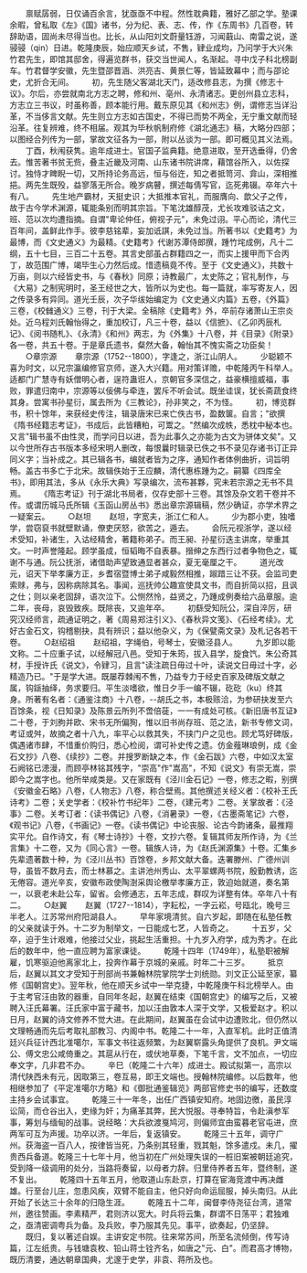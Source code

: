 <!-- { "loadSidebar": true } -->
　　禀赋孱弱，日仅诵百余言，犹亟亟不中程。然性耽典籍，雅好乙部之学。塾课余暇，曾私取《左》《国》诸书，分为纪、表、志、传，作《东周书》几百卷，转辞助语，固尚未尽得当也。比长，从山阳刘文蔚量钰游，习闻蕺山、南雷之说，遂骎骎（qin）日进。乾隆庚辰，始应顺天乡试，不售，肄业成均，乃问学于大兴朱竹君先生，即馆其邸舍，得遍览群书，获交当世闻人，名渐起。寻中戊子科北榜副车。竹君督学安徽，先生暨邵晋涵、洪亮吉、黄景仁等，皆延致幕中；而与邵论史，尤折合无间。
　　初，先生随父客湖北天门，适改修县志，为撰《修志十议》。尔后，亦尝就南北方志之聘，修和州、亳州、永清诸志。更创州县立志科，方志立三书议，时虽称善，顾本能行用。戴东原见其《和州志》例，谓修志当详沿革，不当侈言文献。先生则立方志如古国史，不得已而势不两全，无宁重文献而轻沿革。往复辨难，终不相届。观其为毕秋帆制府修《湖北通志》稿，大略分四部；以图经合列传为一部，掌故文征各为一部，附以丛谈为一部。即可概见其义法焉。
　　丁酉，秋闱获隽。逾年成进士。官国子监典籍。绝意进取，至开选垂得，仍舍去。惟苦著书贫无赀，叠主近畿及河南、山东诸书院讲席，藉馆谷所入，以佐探讨。独恃才睥睨一切，又所持论务高远，恒与俗迕，知之者抵笥河、弇山，深相推挹。两先生既殁，益寥落无所合。晚岁病瞽，撰述每倩写官，迄死弗辍。卒年六十有八。
　　先生地产霸材，天挺史识；大抵推本官礼，而服膺向、歆父子之传，故于古今学术渊源，辄能条别而明其宗旨。下笔沈雄醇茂，尤长攻难驳诘之文，班、范以次均遭指摘。自谓"卑论仲任，俯视子元"，未免过诩。平心而论，清代三百年间，盖鲜此作手。彼李慈铭辈，妄加诋諆，未免过当。所著书以《史籍考》为最博，而《文史通义》为最精。《史籍考》代谢苏潭侍郎撰，踵竹垞成例，凡十二纲，五十七目，三百二十五卷。其言史部虽占群籍四之一，而实上援甲而下合丙丁，故范围广博，竭毕生心力然后成。惜遗稿竟不传。至于《文史通义》，共数十万亩，则以六经皆史书，与《春秋》同原；诗教最广，太史陈之；官礼制作，与《大易》之制宪明时，圣王经世之大，皆所以为史也。每一篇就，率写寄友人，因之传录多有异同。道光壬辰，次子华绂始编定为《文史通义内篇》五卷，《外篇》三卷，《校雠通义》三卷，刊于大梁。全稿除《史籍考》外，卒前存诸萧山王宗炎处。近乌程刘氏翰怡得之，重加校订，凡三十卷，益以《信摭》、《乙卯丙辰札记》、《阅书随札》、《永清》《和州》两志，为《外集》十八卷，并《目录》《附录》各一卷，共五十卷。于是章氏遗书，粲然大备，翰怡其不愧实斋之功臣矣！
　　○章宗源
　　章宗源（1752--1800），字逢之，浙江山阴人。
　　少聪颖不喜为时文，以兄宗瀛编修官京师，遂入大兴籍。用对策详赡，中乾隆丙午科举人。适都门广慧寺有妖僧明心者，逞符蛊诳人，京朝官多深信之，益豪横擅威福，事败，罪遣归南中，宗源等以佞佛与牵连，罢斥不听会试。既坐诖误，犹长斋蔬食终其身。尝寓书孙星衍，属去所为《三教论》，孙非笑之，不为怪。
　　初，博览群书，积十馀年，来获经史传注，辑录唐宋已来亡佚古书，盈数箧。自言；"欲撰《隋书经籍志考证》，书成后，此皆糟粕，可鬻之。"然编次成帙，悉枕中秘本也。又言"辑书虽不由性灵，而学问日以进，吾为此事久之亦能为古文为骈体文矣"。又以今世所存古书版本多经宋明人删改，每恨曩时辑录已佚之书不录见存诸书订正异同义字；当补成之。其已辑各书，编就者皆为之序，通知作者体例曲折，词旨明畅。盖古书多亡于北宋。故辑佚始于王应麟，清代惠栋踵为之。嗣纂《四库全书》，即用其法，多从《永乐大典》写录编次，流布甚夥，究未若宗源之无书不具焉。
　　《隋志考证》刊于湖北书局者，仅存史部十三卷。其馀及杂文若干卷并不传。或谓历城马氏所辑《玉函山房丛书》悉出章宗源辑稿，然少确证，亦学术界之一疑案云。
　　○赵坦
　　赵坦，字宽夫，浙江仁和人。
　　少为郡小吏，独嗜学，尝窃裒书就壁默诵，僚吏厌怒，欲苦之，遁去。
　　会阮元视浙学，遂以经术受知，补诸生，入诂经精舍，著籍称弟子。而王昶、孙星衍迭主讲席，举重其文。一时声誉隆起。顾学虽成，恒韬晦不自表暴。搢绅之东西行过者争物色之，辄谢不与通。阮公抚浙，诸借助声望致通显者甚众，夏无毫厘之干。
　　道光改元，诏天下举孝廉方正，乡耆宿暨博士弟子咸毅然相推，踧踖三让不获。会监司吏索赇，弗与，因称病除其名。事闻，巡抚帅公趣宣使具文书，而自折简以招，且讽之仕；则以亲老固辞，语次泣下。公恻然怜，益贤之，乃踵成例奏给六品章服。逾二年，丧母，哀毁致疾。既除丧，又逾年卒。
　　初繇受知阮公，深自淬厉，研究汉经师言，疏通证明之，著《周易郑注引义》、《春秋异文笺》、《石经考续》。尤好古金石文，钩稽剔抉，具有辨识；益以他杂义，为《保甓斋文录》及札记各若干卷。
　　○赵绍祖
　　赵绍祖，字绳伯，号琴士，安徽泾县人。
　　九岁即以能文称。二十应重子试，以经解冠八邑。受知于朱筠，拔入县学，旋食饩。朱公奇其材，手授许氏《说文》，令肄习，且言"读注疏日毋过十叶，读说文日毋过十字，必精造乃已。"于是学大进。既屡荐棘闱不售，乃益专力于经史百家及碑版文献之属，钩鎃抽绎，务求要归。平生淡嗜欲，惟日夕手一编不辍，矻矻（ku）终其身。所著有名者：《通鉴注商》十八卷，--胡氏之书，本极赅洽，为参研抉发至六百馀条，视《日知录》及陈景云所列不啻倍蓰，一一有成处可核。《新旧唐书互证》二十卷，于刘朐并欧、宋书无所偏狥，惟以旧书尚存班、范之法，新书专修文词，考证或舛，故摘之者十八九，率平心以救其失，不挟门户之见也。顾尤笃好碑版，偶遇诸市肆，不惜重价购归，悉心检阅，谓可补史传之遗。仿金薤琳琅例，成《金石文抄》八卷、《续抄》二卷。并搜罗断缺之本，作《金石跋》六卷，中如汉太室石阙铭已漶漫，而顾亭林铭其残字，"崇高"作"嵩高"，不知《说文》有崇无嵩，崇即今之嵩字也。他所举咸类是。又在家既有《泾川金石记》一卷，修志之暇，别撰《安徽金石略》八卷，《人物志》八卷，称合壁焉。其他撰述关经义者：《校补王氏诗考》二卷；关史学者：《校补竹书纪年》二卷，《建元考》二卷。关掌故者：《泾事》二卷。关考订者：《读书偶记》八卷，《消暑录》一卷，《古墨斋笔记》六卷，《观书记》八卷，《书画记》一卷。《读书偶记》中论丧服、论古今韵诸条，最推翔实平允。自作诗文，有《琴士诗抄》十卷，文抄六卷。复辑其师友所作诗，为《兰言集》十二卷，又为《同心言》一卷。辑族人诗，为《赵氏渊源集》十卷。汇集乡先辈遗著数十种，为《泾川丛书》百馀卷，乡邦文献大备。迭署滕州、广德州训导，虽皆不数月去，而士林慕之。主讲池州秀山、太平翠螺两书院，殷勤教诱，迄无倦容。道光辛亥，安徽布政使陶澍采舆论檄举孝廉方正，敦迫始就道，奏名第一，以衰老未赴公车，留省。会修通志，五年志成，群叹为详整有体。卒年八十有二。
　　○赵翼
　　赵翼（1727--1814），字耘松，一字云崧，号瓯北，晚号三半老人。江苏常州府阳湖县人。
　　早年家境清贫。自六岁起，即随在私塾任教的父亲就读于外。十二岁为制举文，一日能成七艺，人皆奇之。
　　十五岁，父卒，迫于生计艰难，他接过父业，挑起生活重担。十九岁入府学，成为秀才。在此后的数年中，他一直应聘为富家课徒。
　　乾隆十四年（1749年），私塾职被解雇，饥寒驱迫他离家北上，投奔作幕于京城的亲戚。时年二十三岁。
　　抵京后，赵翼以其文才受知于刑部尚书兼翰林院掌院学士刘统勋。刘文正公延至家，纂修《国朝宫史》。翌年秋，他在顺天乡试中一举克捷，中乾隆庚午科北榜举人。由于主考官汪由敦的器重，自同年冬起，赵翼在结束《国朝宫史》的编写之后，又被聘入汪氏幕署。汪氏家中富于藏书，加以汪由敦本人深于文学，又极爱赵才。积以日月，赵翼的诗文修养不觉大进。在此期间，赵翼虽在会试中边遭败北，但仍然以文理畅通而先后考取礼部教习、内阁中书。乾隆二十一年，入直军机。此时正值清廷兴兵征计西北准噶尔，军事文书往返频繁，为赵翼崭露头角提供了良机。尹文端公、傅文忠公咸倚重之。其扈从行在，或伏地草奏，下笔千言，文不加点，一切应奉文字，几非君不办。
　　辛巳（乾隆二十六年）成进士。殿试拟第一，高宗以清代陕西未有元，因取第三，卷互易，即王文端也。授翰林院编修。以后数年，他相继参加了《平定准噶尔方略》和《御批通鉴辑览》两部官修史书的编写，还数度主持乡会试事宜。
　　乾隆三十一年冬，出任广西镇安知府。地固边徼，虽民淳讼简，而仓谷出入，吏缘为奸；为痛革其弊，民大悦服。寻奉特旨，令赴滇参军事，筹划与缅甸的战事。说经略：大兵欲渡戛鸠河，则偏师宜由蛮暮老官屯进，庶两军可互为声援。功卒以济。一年后，复返镇安。
　　乾隆三十五年，调守广州。获海盗一百八人，按律皆当死，乃条别其轻重，戮其魁，馀多遣戍。未几，擢贵西兵备道。乾隆三十七年十月，他当初在广州处理失误的一桩旧案被朝廷追究，受到降一级调用的处分，当路将奏留，以母者力辞。归里侍养者五年，暨终制，遂不复出。
　　乾隆四十五年五月，他取道山东赴京，打算在宦海竞渡中再决雌雄。行至台儿庄，忽患风疾，双臂不能自主，他只好向命运屈服，掉头南归。从此开始了长达三十余年的归隐生涯。
　　乾隆五十二年，闽督李侍尧征台湾，道常州，邀往赞画。李素精严，君则济以宽大。时兵将云集，群谓不日荡平；君独难之，亟清密调粤兵为备。及兵败，李乃服其先见。事平，欲奏起，仍坚辞。
　　既归，复以著述自娱。主讲安定书院。往来常苏间，所至名流倾倒，传写诗篇，江左纸贵。与钱塘袁枚、铅山蒋士铨齐名，如唐之"元、白"。而君高才博物，既历清要，通达朝章国典，尤邃于史学，非袁、蒋所及也。
